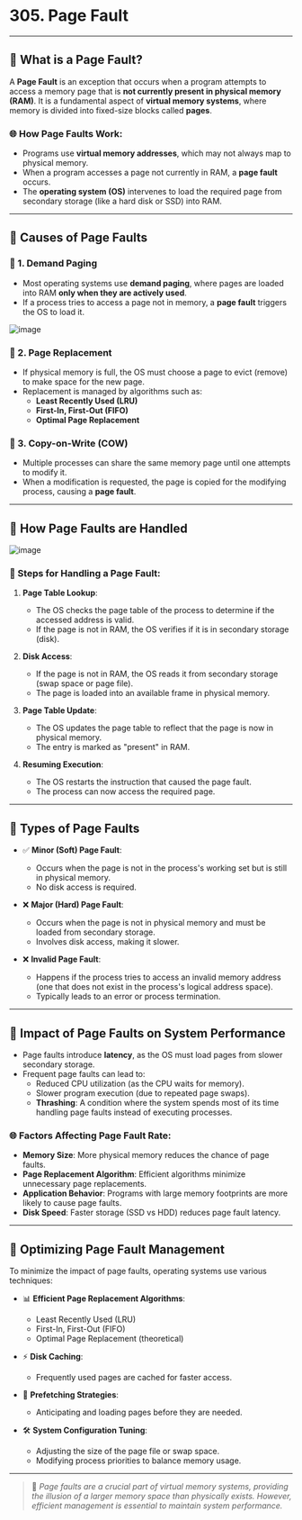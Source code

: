 # 305. Page Fault

---

## 📌 What is a Page Fault?

A **Page Fault** is an exception that occurs when a program attempts to access a memory page that is **not currently present in physical memory (RAM)**. It is a fundamental aspect of **virtual memory systems**, where memory is divided into fixed-size blocks called **pages**.

### 🌐 How Page Faults Work:
- Programs use **virtual memory addresses**, which may not always map to physical memory.
- When a program accesses a page not currently in RAM, a **page fault** occurs.
- The **operating system (OS)** intervenes to load the required page from secondary storage (like a hard disk or SSD) into RAM.

---

## 📌 Causes of Page Faults

### 📍 1. Demand Paging
- Most operating systems use **demand paging**, where pages are loaded into RAM **only when they are actively used**.
- If a process tries to access a page not in memory, a **page fault** triggers the OS to load it.

![image](https://github.com/user-attachments/assets/244c4a33-a3e8-42b7-9ad6-9dcb54da391d)

### 📍 2. Page Replacement
- If physical memory is full, the OS must choose a page to evict (remove) to make space for the new page.
- Replacement is managed by algorithms such as:
  - **Least Recently Used (LRU)**
  - **First-In, First-Out (FIFO)**
  - **Optimal Page Replacement**

### 📍 3. Copy-on-Write (COW)
- Multiple processes can share the same memory page until one attempts to modify it.
- When a modification is requested, the page is copied for the modifying process, causing a **page fault**.

---

## 📌 How Page Faults are Handled

![image](https://github.com/user-attachments/assets/da624179-03d1-4073-b98b-5d7926334fcb)

### 🔧 Steps for Handling a Page Fault:
1. **Page Table Lookup**:
   - The OS checks the page table of the process to determine if the accessed address is valid.
   - If the page is not in RAM, the OS verifies if it is in secondary storage (disk).

2. **Disk Access**:
   - If the page is not in RAM, the OS reads it from secondary storage (swap space or page file).
   - The page is loaded into an available frame in physical memory.

3. **Page Table Update**:
   - The OS updates the page table to reflect that the page is now in physical memory.
   - The entry is marked as "present" in RAM.

4. **Resuming Execution**:
   - The OS restarts the instruction that caused the page fault.
   - The process can now access the required page.

---

## 🌟 Types of Page Faults

- ✅ **Minor (Soft) Page Fault**:
  - Occurs when the page is not in the process's working set but is still in physical memory.
  - No disk access is required.

- ❌ **Major (Hard) Page Fault**:
  - Occurs when the page is not in physical memory and must be loaded from secondary storage.
  - Involves disk access, making it slower.

- ❌ **Invalid Page Fault**:
  - Happens if the process tries to access an invalid memory address (one that does not exist in the process's logical address space).
  - Typically leads to an error or process termination.

---

## 📌 Impact of Page Faults on System Performance

- Page faults introduce **latency**, as the OS must load pages from slower secondary storage.
- Frequent page faults can lead to:
  - Reduced CPU utilization (as the CPU waits for memory).
  - Slower program execution (due to repeated page swaps).
  - **Thrashing**: A condition where the system spends most of its time handling page faults instead of executing processes.

### 🌐 Factors Affecting Page Fault Rate:
- **Memory Size**: More physical memory reduces the chance of page faults.
- **Page Replacement Algorithm**: Efficient algorithms minimize unnecessary page replacements.
- **Application Behavior**: Programs with large memory footprints are more likely to cause page faults.
- **Disk Speed**: Faster storage (SSD vs HDD) reduces page fault latency.

---

## 📌 Optimizing Page Fault Management

To minimize the impact of page faults, operating systems use various techniques:

- 📊 **Efficient Page Replacement Algorithms**:
  - Least Recently Used (LRU)
  - First-In, First-Out (FIFO)
  - Optimal Page Replacement (theoretical)

- ⚡ **Disk Caching**:
  - Frequently used pages are cached for faster access.

- 🚀 **Prefetching Strategies**:
  - Anticipating and loading pages before they are needed.

- 🛠️ **System Configuration Tuning**:
  - Adjusting the size of the page file or swap space.
  - Modifying process priorities to balance memory usage.

---

> 📘 *Page faults are a crucial part of virtual memory systems, providing the illusion of a larger memory space than physically exists. However, efficient management is essential to maintain system performance.*
